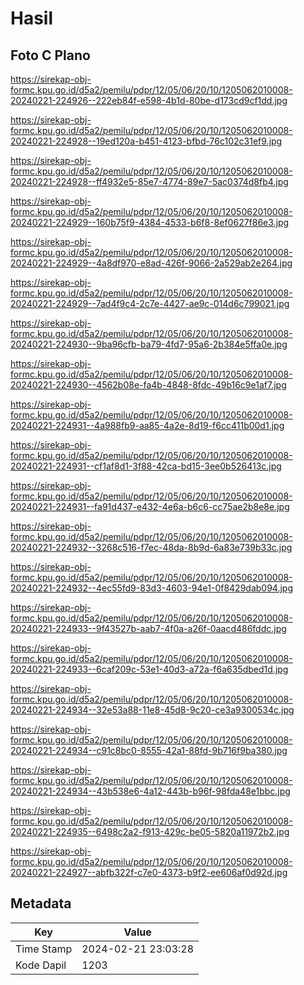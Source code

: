 # Hasil

## Foto C Plano

https://sirekap-obj-formc.kpu.go.id/d5a2/pemilu/pdpr/12/05/06/20/10/1205062010008-20240221-224926--222eb84f-e598-4b1d-80be-d173cd9cf1dd.jpg

https://sirekap-obj-formc.kpu.go.id/d5a2/pemilu/pdpr/12/05/06/20/10/1205062010008-20240221-224928--19ed120a-b451-4123-bfbd-76c102c31ef9.jpg

https://sirekap-obj-formc.kpu.go.id/d5a2/pemilu/pdpr/12/05/06/20/10/1205062010008-20240221-224928--ff4932e5-85e7-4774-89e7-5ac0374d8fb4.jpg

https://sirekap-obj-formc.kpu.go.id/d5a2/pemilu/pdpr/12/05/06/20/10/1205062010008-20240221-224929--160b75f9-4384-4533-b6f8-8ef0627f86e3.jpg

https://sirekap-obj-formc.kpu.go.id/d5a2/pemilu/pdpr/12/05/06/20/10/1205062010008-20240221-224929--4a8df970-e8ad-426f-9066-2a529ab2e264.jpg

https://sirekap-obj-formc.kpu.go.id/d5a2/pemilu/pdpr/12/05/06/20/10/1205062010008-20240221-224929--7ad4f9c4-2c7e-4427-ae9c-014d6c799021.jpg

https://sirekap-obj-formc.kpu.go.id/d5a2/pemilu/pdpr/12/05/06/20/10/1205062010008-20240221-224930--9ba96cfb-ba79-4fd7-95a6-2b384e5ffa0e.jpg

https://sirekap-obj-formc.kpu.go.id/d5a2/pemilu/pdpr/12/05/06/20/10/1205062010008-20240221-224930--4562b08e-fa4b-4848-8fdc-49b16c9e1af7.jpg

https://sirekap-obj-formc.kpu.go.id/d5a2/pemilu/pdpr/12/05/06/20/10/1205062010008-20240221-224931--4a988fb9-aa85-4a2e-8d19-f6cc411b00d1.jpg

https://sirekap-obj-formc.kpu.go.id/d5a2/pemilu/pdpr/12/05/06/20/10/1205062010008-20240221-224931--cf1af8d1-3f88-42ca-bd15-3ee0b526413c.jpg

https://sirekap-obj-formc.kpu.go.id/d5a2/pemilu/pdpr/12/05/06/20/10/1205062010008-20240221-224931--fa91d437-e432-4e6a-b6c6-cc75ae2b8e8e.jpg

https://sirekap-obj-formc.kpu.go.id/d5a2/pemilu/pdpr/12/05/06/20/10/1205062010008-20240221-224932--3268c516-f7ec-48da-8b9d-6a83e739b33c.jpg

https://sirekap-obj-formc.kpu.go.id/d5a2/pemilu/pdpr/12/05/06/20/10/1205062010008-20240221-224932--4ec55fd9-83d3-4603-94e1-0f8429dab094.jpg

https://sirekap-obj-formc.kpu.go.id/d5a2/pemilu/pdpr/12/05/06/20/10/1205062010008-20240221-224933--9f43527b-aab7-4f0a-a26f-0aacd486fddc.jpg

https://sirekap-obj-formc.kpu.go.id/d5a2/pemilu/pdpr/12/05/06/20/10/1205062010008-20240221-224933--6caf209c-53e1-40d3-a72a-f6a635dbed1d.jpg

https://sirekap-obj-formc.kpu.go.id/d5a2/pemilu/pdpr/12/05/06/20/10/1205062010008-20240221-224934--32e53a88-11e8-45d8-9c20-ce3a9300534c.jpg

https://sirekap-obj-formc.kpu.go.id/d5a2/pemilu/pdpr/12/05/06/20/10/1205062010008-20240221-224934--c91c8bc0-8555-42a1-88fd-9b716f9ba380.jpg

https://sirekap-obj-formc.kpu.go.id/d5a2/pemilu/pdpr/12/05/06/20/10/1205062010008-20240221-224934--43b538e6-4a12-443b-b96f-98fda48e1bbc.jpg

https://sirekap-obj-formc.kpu.go.id/d5a2/pemilu/pdpr/12/05/06/20/10/1205062010008-20240221-224935--6498c2a2-f913-429c-be05-5820a11972b2.jpg

https://sirekap-obj-formc.kpu.go.id/d5a2/pemilu/pdpr/12/05/06/20/10/1205062010008-20240221-224927--abfb322f-c7e0-4373-b9f2-ee606af0d92d.jpg


## Metadata

| Key        | Value               |
| ---------- | ------------------- |
| Time Stamp | 2024-02-21 23:03:28 |
| Kode Dapil | 1203                |



